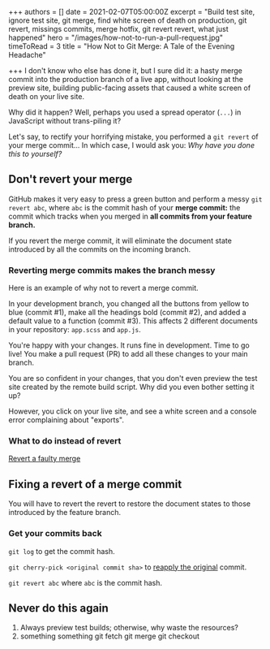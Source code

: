 +++
authors = []
date = 2021-02-07T05:00:00Z
excerpt = "Build test site, ignore test site, git merge, find white screen of death on production, git revert, missings commits, merge hotfix, git revert revert, what just happened"
hero = "/images/how-not-to-run-a-pull-request.jpg"
timeToRead = 3
title = "How Not to Git Merge: A Tale of the Evening Headache"

+++
I don't know who else has done it, but I sure did it: a hasty merge commit into the production branch of a live app, without looking at the preview site, building public-facing assets that caused a white screen of death on your live site. 

Why did it happen? Well, perhaps you used a spread operator (`...`) in JavaScript without trans-piling it?

Let's say, to rectify your horrifying mistake, you performed a `git revert` of your merge commit... In which case, I would ask you: _Why have you done this to yourself?_

## Don't revert your merge

GitHub makes it very easy to press a green button and perform a messy `git revert abc`, where `abc` is the commit hash of your **merge commit:** the commit which tracks when you merged in **all commits from your feature branch.**

If you revert the merge commit, it will eliminate the document state introduced by all the commits on the incoming branch.

### Reverting merge commits makes the branch messy

Here is an example of why not to revert a merge commit.

In your development branch, you changed all the buttons from yellow to blue (commit #1), make all the headings bold (commit #2), and added a default value to a function (commit #3). This affects 2 different documents in your repository: `app.scss` and `app.js`.

You're happy with your changes. It runs fine in development. Time to go live! You make a pull request (PR) to add all these changes to your main branch.

You are so confident in your changes, that you don't even preview the test site created by the remote build script. Why did you even bother setting it up?

However, you click on your live site, and see a white screen and a console error complaining about "exports".

### What to do instead of revert

[Revert a faulty merge](https://github.com/git/git/blob/master/Documentation/howto/revert-a-faulty-merge.txt "Git revert a fault merge")

## Fixing a revert of a merge commit

You will have to revert the revert to restore the document states to those introduced by the feature branch.

### Get your commits back

`git log` to get the commit hash.

`git cherry-pick <original commit sha>` to [reapply the original](https://stackoverflow.com/a/29975312/12621376) commit.

`git revert abc` where `abc` is the commit hash.

## Never do this again

1. Always preview test builds; otherwise, why waste the resources?
2. something something git fetch git merge git checkout